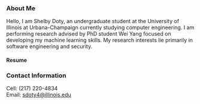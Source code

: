 ### About Me
  Hello, I am Shelby Doty, an undergraduate student at the University of Illinois at Urbana-Champaign currently studying computer engineering. I am performing research advised by PhD student Wei Yang focused on developing my machine learning skills. My research interests lie primarily in software engineering and security.

#### Resume [](Other_Pages/Resume.md) 

### Contact Information
  Cell: (217) 220-4834  
  Email: sdoty4@illinois.edu
